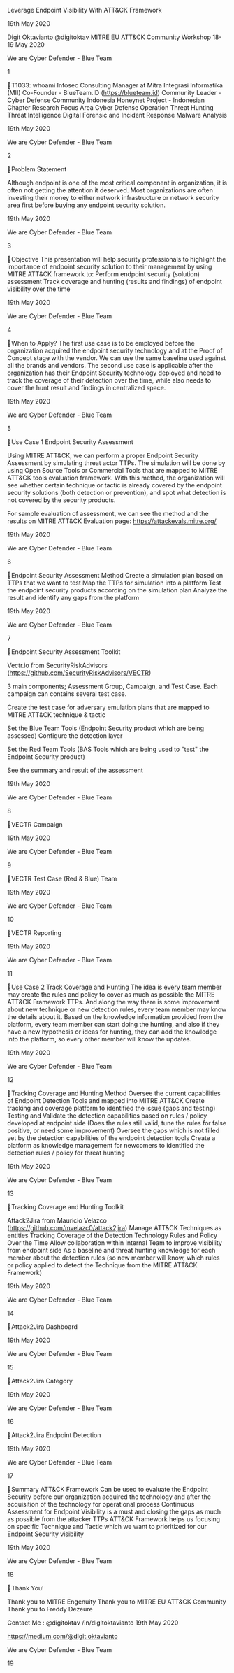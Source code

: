 Leverage Endpoint Visibility
With ATT&CK Framework

19th May 2020

Digit Oktavianto
@digitoktav MITRE EU ATT&CK Community Workshop 18-19 May 2020

We are Cyber Defender - Blue Team

1

T1033: whoami
 Infosec Consulting Manager at Mitra Integrasi Informatika (MII)
 Co-Founder - BlueTeam.ID (https://blueteam.id)  Community Leader - Cyber Defense Community Indonesia  Honeynet Project - Indonesian Chapter  Research Focus Area
 Cyber Defense Operation  Threat Hunting  Threat Intelligence  Digital Forensic and Incident Response  Malware Analysis

19th May 2020

We are Cyber Defender - Blue Team

2

Problem Statement

Although endpoint is one of the most critical component in organization, it is often not getting the
attention it deserved. Most organizations are often investing their money to either network
infrastructure or network security area first before buying any endpoint security solution.

19th May 2020

We are Cyber Defender - Blue Team

3

Objective
This presentation will help security professionals to highlight the importance of endpoint security solution to their management by using MITRE ATT&CK framework to:
 Perform endpoint security (solution) assessment  Track coverage and hunting (results and findings) of endpoint visibility
over the time

19th May 2020

We are Cyber Defender - Blue Team

4

When to Apply?
The first use case is to be employed before the organization acquired the endpoint security technology and at the Proof of Concept stage with the vendor. We can use the same baseline used against all the brands and vendors. The second use case is applicable after the organization has their Endpoint Security technology deployed and need to track the coverage of their detection over the time, while also needs to cover the hunt result and findings in centralized space.

19th May 2020

We are Cyber Defender - Blue Team

5

Use Case 1
Endpoint Security Assessment

Using MITRE ATT&CK, we can perform a proper Endpoint Security Assessment by simulating threat actor TTPs.
The simulation will be done by using Open Source Tools or Commercial Tools that are mapped to MITRE ATT&CK tools evaluation framework.
With this method, the organization will see whether certain technique or tactic is already covered by the endpoint security solutions (both detection or prevention), and spot what detection is not covered by the security products.

For sample evaluation of assessment, we can see the method and the results on MITRE ATT&CK Evaluation page: https://attackevals.mitre.org/

19th May 2020

We are Cyber Defender - Blue Team

6

Endpoint Security Assessment Method
 Create a simulation plan based on TTPs that we want to test  Map the TTPs for simulation into a platform  Test the endpoint security products according on the
simulation plan  Analyze the result and identify any gaps from the platform

19th May 2020

We are Cyber Defender - Blue Team

7

Endpoint Security Assessment Toolkit

Vectr.io from SecurityRiskAdvisors (https://github.com/SecurityRiskAdvisors/VECTR)

 3 main components; Assessment Group, Campaign, and Test Case.
 Each campaign can contains several test case.

 Create the test case for adversary emulation plans that are mapped to MITRE ATT&CK technique & tactic

 Set the Blue Team Tools (Endpoint Security product which are being assessed)
 Configure the detection layer

 Set the Red Team Tools (BAS Tools which are being used to "test" the Endpoint Security product)

 See the summary and result of the assessment

19th May 2020

We are Cyber Defender - Blue Team

8

VECTR Campaign

19th May 2020

We are Cyber Defender - Blue Team

9

VECTR Test Case (Red & Blue) Team

19th May 2020

We are Cyber Defender - Blue Team

10

VECTR Reporting

19th May 2020

We are Cyber Defender - Blue Team

11

Use Case 2
Track Coverage and Hunting
The idea is every team member may create the rules and policy to cover as much as possible the MITRE ATT&CK Framework TTPs. And along the way there is some improvement about new technique or new detection rules, every team member may know the details about it.
Based on the knowledge information provided from the platform, every team member can start doing the hunting, and also if they have a new hypothesis or ideas for hunting, they can add the knowledge into the platform, so every other member will know the updates.

19th May 2020

We are Cyber Defender - Blue Team

12

Tracking Coverage and Hunting Method
 Oversee the current capabilities of Endpoint Detection Tools and mapped into MITRE ATT&CK
 Create tracking and coverage platform to identified the issue (gaps and testing)  Testing and Validate the detection capabilities based on rules / policy developed at
endpoint side (Does the rules still valid, tune the rules for false positive, or need some improvement)  Oversee the gaps which is not filled yet by the detection capabilities of the endpoint detection tools  Create a platform as knowledge management for newcomers to identified the detection rules / policy for threat hunting

19th May 2020

We are Cyber Defender - Blue Team

13

Tracking Coverage and Hunting Toolkit

Attack2Jira from Mauricio Velazco (https://github.com/mvelazc0/attack2jira)
 Manage ATT&CK Techniques as entities
 Tracking Coverage of the Detection Technology Rules and Policy Over the Time
 Allow collaboration within Internal Team to improve visibility from endpoint side
 As a baseline and threat hunting knowledge for each member about the detection rules (so new member will know, which rules or policy applied to detect the Technique from the MITRE ATT&CK Framework)

19th May 2020

We are Cyber Defender - Blue Team

14

Attack2Jira Dashboard

19th May 2020

We are Cyber Defender - Blue Team

15

Attack2Jira Category

19th May 2020

We are Cyber Defender - Blue Team

16

Attack2Jira Endpoint Detection

19th May 2020

We are Cyber Defender - Blue Team

17

Summary
 ATT&CK Framework Can be used to evaluate the Endpoint Security before our organization acquired the technology and after the acquisition of the technology for operational process
 Continuous Assessment for Endpoint Visibility is a must and closing the gaps as much as possible from the attacker TTPs
 ATT&CK Framework helps us focusing on specific Technique and Tactic which we want to prioritized for our Endpoint Security visibility

19th May 2020

We are Cyber Defender - Blue Team

18

Thank You!

 Thank you to MITRE Engenuity  Thank you to MITRE EU ATT&CK Community  Thank you to Freddy Dezeure

Contact Me :
@digitoktav /in/digitoktavianto
19th May 2020

https://medium.com/@digit.oktavianto

We are Cyber Defender - Blue Team

19

